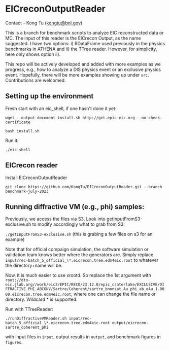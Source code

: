 # EICreconOutputReader

Contact - Kong Tu (kongtu@bnl.gov)

This is a branch for benchmark scripts to analyze EIC reconstructed data or MC. The input of this reader is the EICrecon Output, as the name suggested. I have two options: i) RDataFrame used previously in the physics benchmarks in ATHENA and ii) the TTree reader. However, for simplicity, here only shows option ii).

This repo will be actively developed and added with more examples as we progress, e.g., how to analyze a DIS physics event or an exclusive physics event. Hopefully, there will be more examples showing up under `src`. Contributions are welcomed. 


## Setting up the environment

Fresh start with an eic_shell, if one hasn't done it yet:

```
wget --output-document install.sh http://get.epic-eic.org --no-check-certificate
	
bash install.sh
```

Run it:

```./eic-shell```

## EICrecon reader

Install EICreconOutputReader

```git clone https://github.com/KongTu/EICreconOutputReader.git --branch benchmark-july-2023```

## Running diffractive VM (e.g., phi) samples:

Previously, we access the files via S3.
Look into getInputFromS3-exclusive.sh to modify accordingly what to grab from S3:

```./getInputFromS3-exclusive.sh``` (this is grabing a few files on s3 for an example)

Note that for official compaign simulation, the software simulation or validation team knows better where the generators are. Simply replace `input/rec-batch_5_official_\*.eicrecon.tree.edm4eic.root` to whatever the directory+name will be.

Now, it is much easier to use xrootd. So replace the 1st argument with 
```root://dtn-eic.jlab.org//work/eic2/EPIC/RECO/23.12.0/epic_craterlake/EXCLUSIVE/DIFFRACTIVE_PHI_ABCONV/Sartre/Coherent/sartre_bnonsat_Au_phi_ab_eAu_1.0000.eicrecon.tree.edm4eic.root```, where one can change the file name or directory. Wildcard * is supported.

Run with TTreeReader:

```./runDiffractiveVMReader.sh input/rec-batch_5_official_\*.eicrecon.tree.edm4eic.root output/eicrecon-sartre_coherent_phi```

with input files in `input`, output results in `output`, and benchmark figures in `figures`.
